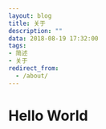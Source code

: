 ```yaml
---
layout: blog
title: 关于
description: ""
data: 2018-08-19 17:32:00
tags: 
- 简述
- 关于
redirect_from:
  - /about/
---
```


# Hello World
 
